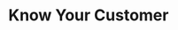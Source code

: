 # Know Your Customer

<object data="../../../diagrams/out/know-your-customer.svg#darkable" type="image/svg+xml"></object>
